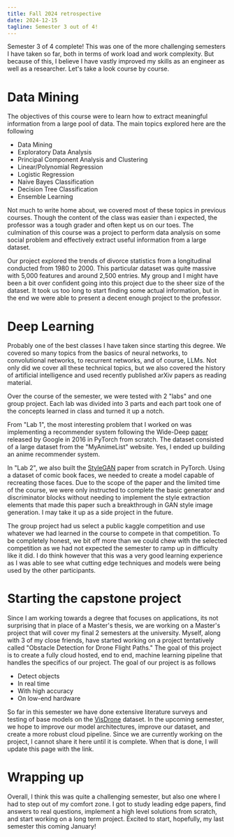 ```yaml
---
title: Fall 2024 retrospective
date: 2024-12-15
tagline: Semester 3 out of 4!
---
```


Semester 3 of 4 complete! This was one of the more challenging semesters I have
taken so far, both in terms of work load and work complexity. But because of
this, I believe I have vastly improved my skills as an engineer as well as a
researcher. Let's take a look course by course.

# Data Mining

The objectives of this course were to learn how to extract meaningful
information from a large pool of data. The main topics explored here are the
following

- Data Mining
- Exploratory Data Analysis
- Principal Component Analysis and Clustering
- Linear/Polynomial Regression
- Logistic Regression
- Naive Bayes Classification
- Decision Tree Classification
- Ensemble Learning

Not much to write home about, we covered most of these topics in previous
courses. Though the content of the class was easier than i expected, the
professor was a tough grader and often kept us on our toes. The culmination of
this course was a project to perform data analysis on some social problem and
effectively extract useful information from a large dataset.

Our project explored the trends of divorce statistics from a longitudinal
conducted from 1980 to 2000. This particular dataset was quite massive with
5,000 features and around 2,500 entries. My group and I might have been a bit
over confident going into this project due to the sheer size of the dataset. It
took us too long to start finding some actual information, but in the end we
were able to present a decent enough project to the professor.

# Deep Learning

Probably one of the best classes I have taken since starting this degree. We
covered so many topics from the basics of neural networks, to convolutional
networks, to recurrent networks, and of course, LLMs. Not only did we cover all
these technical topics, but we also covered the history of artificial
intelligence and used recently published arXiv papers as reading material.

Over the course of the semester, we were tested with 2 "labs" and one group
project. Each lab was divided into 3 parts and each part took one of the
concepts learned in class and turned it up a notch.

From "Lab 1", the most interesting problem that I worked on was implementing a
recommender system following the Wide-Deep [paper](https://arxiv.org/abs/1606.07792) released by Google in 2016 in PyTorch
from scratch. The dataset consisted of a large dataset from the "MyAnimeList"
website. Yes, I ended up building an anime recommender system.

In "Lab 2", we also built the [StyleGAN](https://arxiv.org/abs/1812.04948) paper from scratch in PyTorch. Using a dataset of comic book faces, we needed
to create a model capable of recreating those faces. Due to the scope of the
paper and the limited time of the course, we were only instructed to complete
the basic generator and discriminator blocks without needing to implement the
style extraction elements that made this paper such a breakthrough in GAN style
image generation. I may take it up as a side project in the future.

The group project had us select a public kaggle competition and use whatever we
had learned in the course to compete in that competition. To be completely
honest, we bit off more than we could chew with the selected competition as we
had not expected the semester to ramp up in difficulty like it did. I do think
however that this was a very good learning experience as I was able to see what
cutting edge techniques and models were being used by the other participants.

# Starting the capstone project

Since I am working towards a degree that focuses on applications, its not
surprising that in place of a Master's thesis, we are working on a Master's
project that will cover my final 2 semesters at the university. Myself, along
with 3 of my close friends, have started working on a project tentatively
called "Obstacle Detection for Drone Flight Paths." The goal of this project is
to create a fully cloud hosted, end to end, machine learning pipeline that
handles the specifics of our project. The goal of our project is as follows

- Detect objects
- In real time
- With high accuracy
- On low-end hardware

So far in this semester we have done extensive literature surveys and testing
of base models on the [VisDrone](https://github.com/VisDrone/VisDrone-Dataset) dataset. In the upcoming semester, we hope to improve our model architectures,
improve our dataset, and create a more robust cloud pipeline. Since we are
currently working on the project, I cannot share it here until it is complete.
When that is done, I will update this page with the link.

# Wrapping up

Overall, I think this was quite a challenging semester, but also one where I
had to step out of my comfort zone. I got to study leading edge papers, find
answers to real questions, implement a high level solutions from scratch, and
start working on a long term project. Excited to start, hopefully, my last
semester this coming January!
